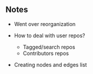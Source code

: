 ## Notes

- Went over reorganization

- How to deal with user repos?
  - Tagged/search repos
  - Contributors repos

- Creating nodes and edges list


